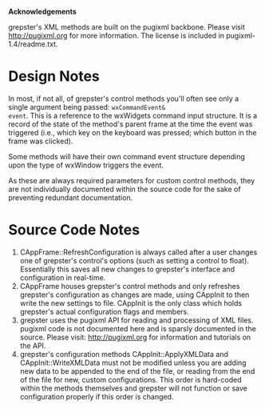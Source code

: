 <b>Acknowledgements</b>

grepster's XML methods are built on the pugixml backbone. Please visit http://pugixml.org for more information. The license is included in pugixml-1.4/readme.txt.

Design Notes
============

In most, if not all, of grepster's control methods you'll often see only a single argument being passed: <code>wxCommandEvent& event</code>. This is a reference to the wxWidgets command input structure. It is a record of the state of the method's parent frame at the time the event was triggered (i.e., which key on the keyboard was pressed; which button in the frame was clicked).

Some methods will have their own command event structure depending upon the type of wxWindow triggers the event.

As these are always required parameters for custom control methods, they are not individually documented within the source code for the sake of preventing redundant documentation.

Source Code Notes
=================
<ol>
<li>CAppFrame::RefreshConfiguration is always called after a user changes one of grepster's control's options (such as setting a control to float). Essentially this saves all new changes to grepster's interface and configuration in real-time.</li>
<li>CAppFrame houses grepster's control methods and only refreshes grepster's configuration as changes are made, using CAppInit to then write the new settings to file. CAppInit is the only class which holds grepster's actual configuration flags and members.</li>
<li>grepster uses the pugixml API for reading and processing of XML files. pugixml code is not documented here and is sparsly documented in the source. Please visit: <a href="http://pugixml.org/">http://pugixml.org</a> for information and tutorials on the API.</li>
<li>grepster's configuration methods CAppInit::ApplyXMLData and CAppInit::WriteXMLData must not be modified unless you are adding new data to be appended to the end of the file, or reading from the end of the file for new, custom configurations. This order is hard-coded within the methods themselves and grepster will not function or save configuration properly if this order is changed.
</ol>